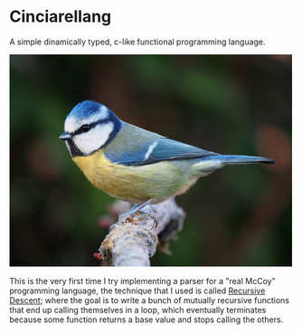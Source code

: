 # Cinciarellang

A simple dinamically typed, c-like functional programming language.


<img src="docs/res/cinciarella.jpg" width="500" />


This is the very first time I try implementing a parser for a "real McCoy" programming language, the technique that I used is called <a href="https://en.wikipedia.org/wiki/Recursive_descent_parser">Recursive Descent</a>; where the goal is to write a bunch of mutually recursive functions that end up calling themselves in a loop, which eventually terminates because some function returns a base value and stops calling the others.

